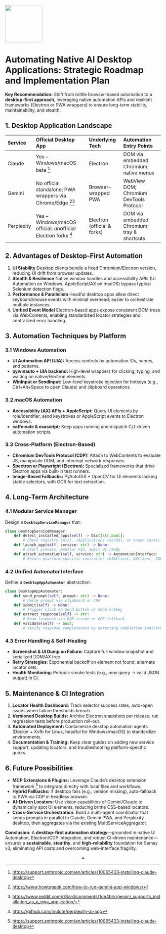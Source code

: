 <img src="https://r2cdn.perplexity.ai/pplx-full-logo-primary-dark%402x.png" class="logo" width="120"/>

# Automating Native AI Desktop Applications: Strategic Roadmap and Implementation Plan

**Key Recommendation:**
Shift from brittle browser-based automation to a **desktop-first approach**, leveraging native automation APIs and resilient frameworks (Electron or PWA wrappers) to ensure long-term stability, maintainability, and stealth.

## 1. Desktop Application Landscape

| Service | Official Desktop App | Underlying Tech | Automation Entry Points |
| :-- | :-- | :-- | :-- |
| Claude | Yes – Windows/macOS beta [^1] | Electron | DOM via embedded Chromium; native menus |
| Gemini | No official standalone; PWA wrappers via Chrome/Edge [^2][^3] | Browser-wrapped PWA | WebView DOM; Chromium DevTools Protocol |
| Perplexity | Yes – Windows/macOS official; unofficial Electron forks [^4] | Electron (official \& forks) | DOM via embedded Chromium; tray \& shortcuts |

## 2. Advantages of Desktop-First Automation

1. **UI Stability**
Desktop clients bundle a fixed Chromium/Electron version, reducing UI drift from browser updates.
2. **Stealth \& Resilience**
Native window handles and accessibility APIs (UI Automation on Windows; AppleScript/AX on macOS) bypass typical Selenium detection flags.
3. **Performance \& Parallelism**
Headful desktop apps allow direct keyboard/mouse events with minimal overhead; easier to orchestrate multiple instances.
4. **Unified Event Model**
Electron-based apps expose consistent DOM trees via WebContents, enabling standardized locator strategies and centralized error handling.

## 3. Automation Techniques by Platform

### 3.1 Windows Automation

- **UI Automation API (UIA):**
Access controls by automation IDs, names, and patterns.
- **pywinauto + UIA backend:**
High-level wrappers for clicking, typing, and waiting on native/Electron elements.
- **WinInput or SendInput:**
Low-level keystroke injection for hotkeys (e.g., Ctrl+Alt+Space to open Claude) and clipboard operations.


### 3.2 macOS Automation

- **Accessibility (AX) APIs + AppleScript:**
Query UI elements by role/identifier, send keystrokes or AppleScript events to Electron windows.
- **caffeinate \& osascript:**
Keep apps running and dispatch CLI-driven automation scripts.


### 3.3 Cross-Platform (Electron-Based)

- **Chromium DevTools Protocol (CDP):**
Attach to WebContents to evaluate JS, manipulate DOM, and intercept network responses.
- **Spectron or Playwright (Electron):**
Specialized frameworks that drive Electron apps via built-in test runners.
- **Image-Based Fallbacks:**
PyAutoGUI + OpenCV for UI elements lacking stable selectors, with OCR for text extraction.


## 4. Long-Term Architecture

### 4.1 Modular Service Manager

Design a **`DesktopServiceManager`** that:

```python
class DesktopServiceManager:
    def detect_installed_apps(self) -> Dict[str,bool]:
        # Check registry (Win), /Applications (macOS), or known install paths
    def launch_app(self, service: str) -> None:
        # Start process, monitor PID, await UI ready
    def attach_automation(self, service: str) -> AutomationInterface:
        # Return platform-specific controller (UIAClient, AXClient, CDPClient)
```


### 4.2 Unified Automator Interface

Define a **`DesktopAppAutomator`** abstraction:

```python
class DesktopAppAutomator:
    def send_prompt(self, prompt: str) -> None:
        # Paste prompt via clipboard or CDP
    def submit(self) -> None:
        # Trigger click on Send button or Send hotkey
    def extract_response(self) -> str:
        # Read response via DOM scrape or OCR fallback
    def validate(self) -> bool:
        # Verify response completeness by detecting completion indicator
```


### 4.3 Error Handling \& Self-Healing

- **Screenshot \& UI Dump on Failure:** Capture full window snapshot and serialized DOM/AX tree.
- **Retry Strategies:** Exponential backoff on element not found; alternate locator sets.
- **Health Monitoring:** Periodic smoke tests (e.g., new query → valid JSON output) in CI.


## 5. Maintenance \& CI Integration

1. **Locator Health Dashboard:**
Track selector success rates; auto-open issues when failure thresholds breach.
2. **Versioned Desktop Builds:**
Archive Electron snapshots per release; run regression tests before production roll-out.
3. **Automated Deployment:**
Containerize desktop automation agents (Docker + Xvfb for Linux, headful for Windows/macOS) to standardize environments.
4. **Documentation \& Training:**
Keep clear guides on adding new service support, updating locators, and troubleshooting platform-specific quirks.

## 6. Future Possibilities

- **MCP Extensions \& Plugins:**
Leverage Claude’s desktop extension framework [^1] to integrate directly with local files and workflows.
- **Hybrid Fallbacks:**
If desktop fails (e.g., version missing), auto-fallback to PWA via CDP in headless browser.
- **AI-Driven Locators:**
Use vision capabilities of Gemini/Claude to dynamically spot UI elements, reducing brittle CSS-based locators.
- **Cross-Service Orchestration:**
Build a multi-agent coordinator that sends prompts in parallel to Claude, Gemini PWA, and Perplexity desktop, then aggregates via the existing MultiServiceAggregator.

**Conclusion:**
A **desktop-first automation strategy**—grounded in native UI Automation, Electron/CDP integration, and robust CI-driven maintenance—ensures a **sustainable**, **stealthy**, and **high-reliability** foundation for Samay v3, eliminating API costs and overcoming web-interface fragility.

<div style="text-align: center">⁂</div>

[^1]: https://support.anthropic.com/en/articles/10065433-installing-claude-desktop

[^2]: https://www.howtogeek.com/how-to-run-gemini-app-windows/

[^3]: https://www.reddit.com/r/Bard/comments/1de4brk/gemini_supports_installation_as_a_pwa_application/

[^4]: https://github.com/inulute/perplexity-ai-app

[^5]: DESKTOP_APP_AUTOMATION_RESEARCH_PROMPT.md

[^6]: https://claudeaihub.com/claude-ai-desktop-app/

[^7]: https://play.google.com/store/apps/details?id=com.google.android.apps.bard\&hl=en_IN

[^8]: https://apps.apple.com/us/app/perplexity-ask-anything/id6714467650?mt=12

[^9]: https://www.theserverside.com/video/How-to-use-Claude-Desktop-tutorial-for-beginners

[^10]: https://webcatalog.io/apps/google-bard

[^11]: https://webcatalog.io/en/apps/perplexity-ai

[^12]: https://www.youtube.com/watch?v=iFCHouB0YRE

[^13]: https://www.reddit.com/r/GoogleGeminiAI/comments/1h5ud87/desktop_client_for_google_gemini/

[^14]: https://play.google.com/store/apps/details?id=ai.perplexity.app.android\&hl=en_IN

[^15]: https://www.reddit.com/r/ClaudeAI/comments/1jiffk6/why_bother_installing_claude_for_desktop/

[^16]: https://www.youtube.com/watch?v=JqF5-4cbt24

[^17]: https://www.perplexity.ai/hub/getting-started

[^18]: https://docs.anthropic.com/en/release-notes/claude-apps

[^19]: https://gemini.google/overview/gemini-in-chrome/

[^20]: https://apps.microsoft.com/detail/xp8jnqfbqh6pvf?hl=en-US

[^21]: https://claude.ai/download

[^22]: https://support.google.com/gemini/answer/13275745?hl=en\&co=GENIE.Platform%3DDesktop

[^23]: https://github.com/aaddrick/claude-desktop-debian

[^24]: https://www.brainvire.com/blog/gemini-pro-mobile-app-integration/

[^25]: https://www.stephanmiller.com/electron-project-from-scratch-with-claude-code/

[^26]: https://github.com/Wiselabs/simplexity

[^27]: https://www.youtube.com/watch?v=ir2r5B_jFlY

[^28]: https://electronjs.org

[^29]: https://www.youtube.com/watch?v=Dcz70PQgMmU

[^30]: https://ai.google.dev/competition/projects/qautomator

[^31]: https://news.ycombinator.com/item?id=42009915

[^32]: https://www.reddit.com/r/perplexity_ai/comments/1j8z4a8/introducing_the_perplexity_windows_app_access/

[^33]: https://github.com/aaddrick/claude-desktop-arch

[^34]: https://github.com/u14app/gemini-next-chat

[^35]: https://www.reddit.com/r/ClaudeAI/comments/1gh63hs/not_even_hiding_the_electron_logo/

[^36]: https://www.perplexity.ai

[^37]: https://firebase.google.com/docs/web/pwa

[^38]: https://pplx.inulute.com

